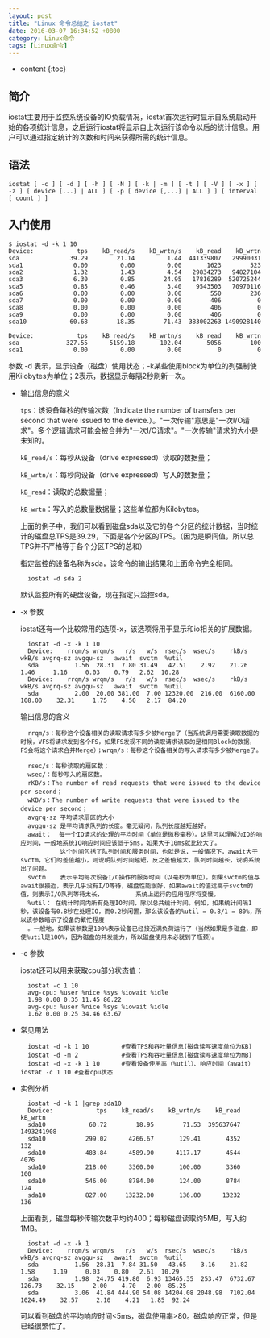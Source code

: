 ```yaml
---
layout: post
title: "Linux 命令总结之 iostat"
date: 2016-03-07 16:34:52 +0800
category: Linux命令 
tags: [Linux命令]
---
```

* content
{:toc}

## 简介

iostat主要用于监控系统设备的IO负载情况，iostat首次运行时显示自系统启动开始的各项统计信息，之后运行iostat将显示自上次运行该命令以后的统计信息。用户可以通过指定统计的次数和时间来获得所需的统计信息。

## 语法

	iostat [ -c ] [ -d ] [ -h ] [ -N ] [ -k | -m ] [ -t ] [ -V ] [ -x ] [ -z ] [ device [...] | ALL ] [ -p [ device [,...] | ALL ] ] [ interval [ count ] ]

## 入门使用

	$ iostat -d -k 1 10
	Device:            tps    kB_read/s    kB_wrtn/s    kB_read    kB_wrtn
	sda              39.29        21.14         1.44  441339807   29990031
	sda1              0.00         0.00         0.00       1623        523
	sda2              1.32         1.43         4.54   29834273   94827104
	sda3              6.30         0.85        24.95   17816289  520725244
	sda5              0.85         0.46         3.40    9543503   70970116
	sda6              0.00         0.00         0.00        550        236
	sda7              0.00         0.00         0.00        406          0
	sda8              0.00         0.00         0.00        406          0
	sda9              0.00         0.00         0.00        406          0
	sda10            60.68        18.35        71.43  383002263 1490928140
	 
	Device:            tps    kB_read/s    kB_wrtn/s    kB_read    kB_wrtn
	sda             327.55      5159.18       102.04       5056        100
	sda1              0.00         0.00         0.00          0          0
	
参数 -d 表示，显示设备（磁盘）使用状态；-k某些使用block为单位的列强制使用Kilobytes为单位；2表示，数据显示每隔2秒刷新一次。

- 输出信息的意义

	`tps`：该设备每秒的传输次数（Indicate the number of transfers per second that were issued to the device.）。"一次传输"意思是"一次I/O请求"。多个逻辑请求可能会被合并为"一次I/O请求"。"一次传输"请求的大小是未知的。
	 
	`kB_read/s`：每秒从设备（drive expressed）读取的数据量；
	
	`kB_wrtn/s`：每秒向设备（drive expressed）写入的数据量；
	
	`kB_read`：读取的总数据量；
	
	`kB_wrtn`：写入的总数量数据量；这些单位都为Kilobytes。

	上面的例子中，我们可以看到磁盘sda以及它的各个分区的统计数据，当时统计的磁盘总TPS是39.29，下面是各个分区的TPS。（因为是瞬间值，所以总TPS并不严格等于各个分区TPS的总和）
	
	指定监控的设备名称为sda，该命令的输出结果和上面命令完全相同。

		iostat -d sda 2

	默认监控所有的硬盘设备，现在指定只监控sda。 

- -x 参数

	iostat还有一个比较常用的选项-x，该选项将用于显示和io相关的扩展数据。

		iostat -d -x -k 1 10
		Device:    rrqm/s wrqm/s   r/s   w/s  rsec/s  wsec/s    rkB/s    wkB/s avgrq-sz avgqu-sz   await  svctm  %util
		sda          1.56  28.31  7.80 31.49   42.51    2.92    21.26     1.46     1.16     0.03    0.79   2.62  10.28
		Device:    rrqm/s wrqm/s   r/s   w/s  rsec/s  wsec/s    rkB/s    wkB/s avgrq-sz avgqu-sz   await  svctm  %util
		sda          2.00  20.00 381.00  7.00 12320.00  216.00  6160.00   108.00    32.31     1.75    4.50   2.17  84.20

	输出信息的含义

		rrqm/s：每秒这个设备相关的读取请求有多少被Merge了（当系统调用需要读取数据的时候，VFS将请求发到各个FS，如果FS发现不同的读取请求读取的是相同Block的数据，FS会将这个请求合并Merge）；wrqm/s：每秒这个设备相关的写入请求有多少被Merge了。
		 
		rsec/s：每秒读取的扇区数；
		wsec/：每秒写入的扇区数。
		rKB/s：The number of read requests that were issued to the device per second；
		wKB/s：The number of write requests that were issued to the device per second；
		avgrq-sz 平均请求扇区的大小
		avgqu-sz 是平均请求队列的长度。毫无疑问，队列长度越短越好。   
		await：  每一个IO请求的处理的平均时间（单位是微秒毫秒）。这里可以理解为IO的响应时间，一般地系统IO响应时间应该低于5ms，如果大于10ms就比较大了。
		         这个时间包括了队列时间和服务时间，也就是说，一般情况下，await大于svctm，它们的差值越小，则说明队列时间越短，反之差值越大，队列时间越长，说明系统出了问题。
		svctm    表示平均每次设备I/O操作的服务时间（以毫秒为单位）。如果svctm的值与await很接近，表示几乎没有I/O等待，磁盘性能很好，如果await的值远高于svctm的值，则表示I/O队列等待太长，         系统上运行的应用程序将变慢。
		%util： 在统计时间内所有处理IO时间，除以总共统计时间。例如，如果统计间隔1秒，该设备有0.8秒在处理IO，而0.2秒闲置，那么该设备的%util = 0.8/1 = 80%，所以该参数暗示了设备的繁忙程度
		。一般地，如果该参数是100%表示设备已经接近满负荷运行了（当然如果是多磁盘，即使%util是100%，因为磁盘的并发能力，所以磁盘使用未必就到了瓶颈）。

	
- -c 参数

	iostat还可以用来获取cpu部分状态值：

		iostat -c 1 10
		avg-cpu: %user %nice %sys %iowait %idle
		1.98 0.00 0.35 11.45 86.22
		avg-cpu: %user %nice %sys %iowait %idle
		1.62 0.00 0.25 34.46 63.67

- 常见用法

		iostat -d -k 1 10         #查看TPS和吞吐量信息(磁盘读写速度单位为KB)
		iostat -d -m 2            #查看TPS和吞吐量信息(磁盘读写速度单位为MB)
		iostat -d -x -k 1 10      #查看设备使用率（%util）、响应时间（await） iostat -c 1 10 #查看cpu状态

- 实例分析

		iostat -d -k 1 |grep sda10
		Device:            tps    kB_read/s    kB_wrtn/s    kB_read    kB_wrtn
		sda10            60.72        18.95        71.53  395637647 1493241908
		sda10           299.02      4266.67       129.41       4352        132
		sda10           483.84      4589.90      4117.17       4544       4076
		sda10           218.00      3360.00       100.00       3360        100
		sda10           546.00      8784.00       124.00       8784        124
		sda10           827.00     13232.00       136.00      13232        136

	上面看到，磁盘每秒传输次数平均约400；每秒磁盘读取约5MB，写入约1MB。

		iostat -d -x -k 1
		Device:    rrqm/s wrqm/s   r/s   w/s  rsec/s  wsec/s    rkB/s    wkB/s avgrq-sz avgqu-sz   await  svctm  %util
		sda          1.56  28.31  7.84 31.50   43.65    3.16    21.82     1.58     1.19     0.03    0.80   2.61  10.29
		sda          1.98  24.75 419.80  6.93 13465.35  253.47  6732.67   126.73    32.15     2.00    4.70   2.00  85.25
		sda          3.06  41.84 444.90 54.08 14204.08 2048.98  7102.04  1024.49    32.57     2.10    4.21   1.85  92.24

	可以看到磁盘的平均响应时间<5ms，磁盘使用率>80。磁盘响应正常，但是已经很繁忙了。

